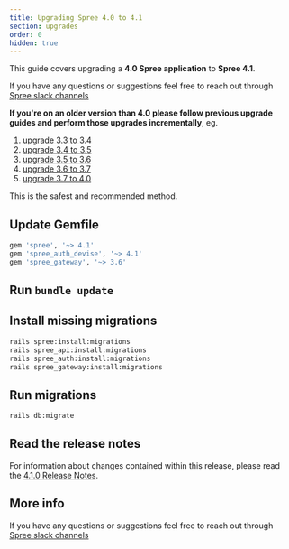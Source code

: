 ```yaml
---
title: Upgrading Spree 4.0 to 4.1
section: upgrades
order: 0
hidden: true
---
```


This guide covers upgrading a **4.0 Spree application** to **Spree 4.1**.

If you have any questions or suggestions feel free to reach out through [Spree slack channels](http://slack.spreecommerce.org/)

**If you're on an older version than 4.0 please follow previous upgrade guides and perform those upgrades incrementally**, eg.

1. [upgrade 3.3 to 3.4](/developer/upgrades/three-dot-three-to-three-dot-four.html)
2. [upgrade 3.4 to 3.5](/developer/upgrades/three-dot-four-to-three-dot-five.html)
3. [upgrade 3.5 to 3.6](/developer/upgrades/three-dot-five-to-three-dot-six.html)
4. [upgrade 3.6 to 3.7](/developer/upgrades/three-dot-six-to-three-dot-seven.html)
5. [upgrade 3.7 to 4.0](/developer/upgrades/three-dot-seven-to-four-dot-oh.html)

This is the safest and recommended method.

## Update Gemfile

```ruby
gem 'spree', '~> 4.1'
gem 'spree_auth_devise', '~> 4.1'
gem 'spree_gateway', '~> 3.6'
```

## Run `bundle update`

## Install missing migrations

```bash
rails spree:install:migrations
rails spree_api:install:migrations
rails spree_auth:install:migrations
rails spree_gateway:install:migrations
```

## Run migrations

```bash
rails db:migrate
```

## Read the release notes

For information about changes contained within this release, please read the [4.1.0 Release Notes](https://guides.spreecommerce.org/release_notes/spree_4_1_0.html).

## More info

If you have any questions or suggestions feel free to reach out through [Spree slack channels](http://slack.spreecommerce.org/)
